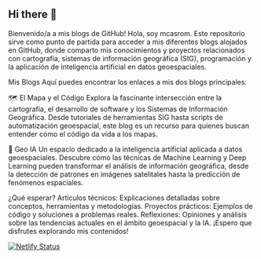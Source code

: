 ## Hi there 👋
Bienvenido/a a mis blogs de GitHub!
Hola, soy mcasrom. Este repositorio sirve como punto de partida para acceder a mis diferentes blogs alojados en GitHub, donde comparto mis conocimientos y proyectos relacionados con cartografía, sistemas de información geográfica (SIG), programación y la aplicación de inteligencia artificial en datos geoespaciales.

Mis Blogs
Aquí puedes encontrar los enlaces a mis dos blogs principales:

🗺️ El Mapa y el Código
Explora la fascinante intersección entre la cartografía, el desarrollo de software y los Sistemas de Información Geográfica. Desde tutoriales de herramientas SIG hasta scripts de automatización geoespacial, este blog es un recurso para quienes buscan entender cómo el código da vida a los mapas.

🧠 Geo IA
Un espacio dedicado a la inteligencia artificial aplicada a datos geoespaciales. Descubre cómo las técnicas de Machine Learning y Deep Learning pueden transformar el análisis de información geográfica, desde la detección de patrones en imágenes satelitales hasta la predicción de fenómenos espaciales.

¿Qué esperar?
Artículos técnicos: Explicaciones detalladas sobre conceptos, herramientas y metodologías.
Proyectos prácticos: Ejemplos de código y soluciones a problemas reales.
Reflexiones: Opiniones y análisis sobre las tendencias actuales en el ámbito geoespacial y la IA.
¡Espero que disfrutes explorando mis contenidos!

[![Netlify Status](https://api.netlify.com/api/v1/badges/00651768-8c23-4e2a-a13c-aa5caab1baa7/deploy-status)](https://app.netlify.com/projects/elcodigodepoder/deploys)
